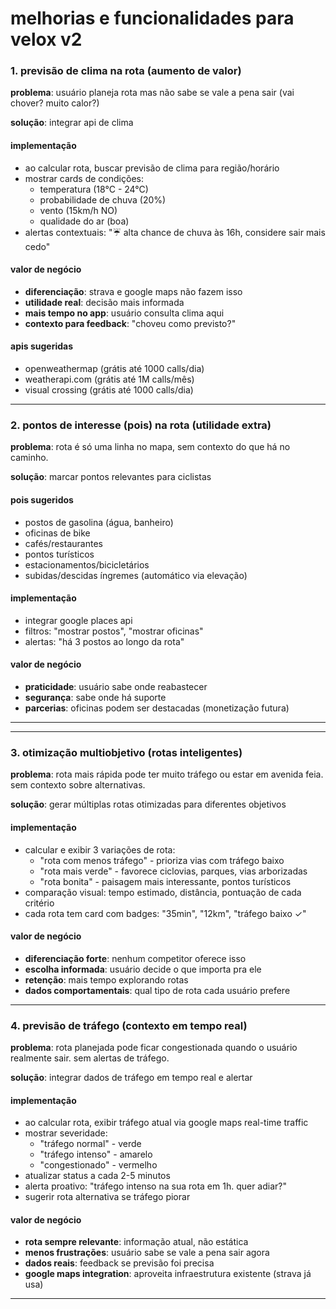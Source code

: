 # melhorias e funcionalidades para velox v2

### 1. previsão de clima na rota (aumento de valor)

**problema**: usuário planeja rota mas não sabe se vale a pena sair (vai chover? muito calor?)

**solução**: integrar api de clima

#### implementação
- ao calcular rota, buscar previsão de clima para região/horário
- mostrar cards de condições:
  - temperatura (18°C - 24°C)
  - probabilidade de chuva (20%)
  - vento (15km/h NO)
  - qualidade do ar (boa)
- alertas contextuais: "☔ alta chance de chuva às 16h, considere sair mais cedo"

#### valor de negócio
- **diferenciação**: strava e google maps não fazem isso
- **utilidade real**: decisão mais informada
- **mais tempo no app**: usuário consulta clima aqui
- **contexto para feedback**: "choveu como previsto?"

#### apis sugeridas
- openweathermap (grátis até 1000 calls/dia)
- weatherapi.com (grátis até 1M calls/mês)
- visual crossing (grátis até 1000 calls/dia)

---

### 2. pontos de interesse (pois) na rota (utilidade extra)

**problema**: rota é só uma linha no mapa, sem contexto do que há no caminho.

**solução**: marcar pontos relevantes para ciclistas

#### pois sugeridos
- postos de gasolina (água, banheiro)
- oficinas de bike
- cafés/restaurantes
- pontos turísticos
- estacionamentos/bicicletários
- subidas/descidas íngremes (automático via elevação)

#### implementação
- integrar google places api
- filtros: "mostrar postos", "mostrar oficinas"
- alertas: "há 3 postos ao longo da rota"

#### valor de negócio
- **praticidade**: usuário sabe onde reabastecer
- **segurança**: sabe onde há suporte
- **parcerias**: oficinas podem ser destacadas (monetização futura)

---
---

### 3. otimização multiobjetivo (rotas inteligentes)

**problema**: rota mais rápida pode ter muito tráfego ou estar em avenida feia. sem contexto sobre alternativas.

**solução**: gerar múltiplas rotas otimizadas para diferentes objetivos

#### implementação
- calcular e exibir 3 variações de rota:
  - "rota com menos tráfego" - prioriza vias com tráfego baixo
  - "rota mais verde" - favorece ciclovias, parques, vias arborizadas
  - "rota bonita" - paisagem mais interessante, pontos turísticos
- comparação visual: tempo estimado, distância, pontuação de cada critério
- cada rota tem card com badges: "35min", "12km", "tráfego baixo ✓"

#### valor de negócio
- **diferenciação forte**: nenhum competitor oferece isso
- **escolha informada**: usuário decide o que importa pra ele
- **retenção**: mais tempo explorando rotas
- **dados comportamentais**: qual tipo de rota cada usuário prefere

---

### 4. previsão de tráfego (contexto em tempo real)

**problema**: rota planejada pode ficar congestionada quando o usuário realmente sair. sem alertas de tráfego.

**solução**: integrar dados de tráfego em tempo real e alertar

#### implementação
- ao calcular rota, exibir tráfego atual via google maps real-time traffic
- mostrar severidade:
  - "tráfego normal" - verde
  - "tráfego intenso" - amarelo
  - "congestionado" - vermelho
- atualizar status a cada 2-5 minutos
- alerta proativo: "tráfego intenso na sua rota em 1h. quer adiar?"
- sugerir rota alternativa se tráfego piorar

#### valor de negócio
- **rota sempre relevante**: informação atual, não estática
- **menos frustrações**: usuário sabe se vale a pena sair agora
- **dados reais**: feedback se previsão foi precisa
- **google maps integration**: aproveita infraestrutura existente (strava já usa)

---



